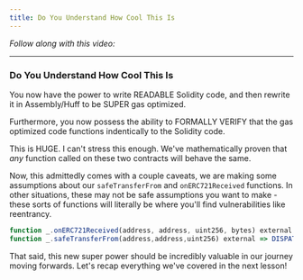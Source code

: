 ```yaml
---
title: Do You Understand How Cool This Is
---
```


_Follow along with this video:_

---

### Do You Understand How Cool This Is

You now have the power to write READABLE Solidity code, and then rewrite it in Assembly/Huff to be SUPER gas optimized.

Furthermore, you now possess the ability to FORMALLY VERIFY that the gas optimized code functions indentically to the Solidity code.

This is HUGE. I can't stress this enough. We've mathematically proven that _any_ function called on these two contracts will behave the same.

Now, this admittedly comes with a couple caveats, we are making some assumptions about our `safeTransferFrom` and `onERC721Received` functions. In other situations, these may not be safe assumptions you want to make - these sorts of functions will literally be where you'll find vulnerabilities like reentrancy.

```js
function _.onERC721Received(address, address, uint256, bytes) external => DISPATCHER(true);
function _.safeTransferFrom(address,address,uint256) external => DISPATCHER(true);
```

That said, this new super power should be incredibly valuable in our journey moving forwards. Let's recap everything we've covered in the next lesson!
